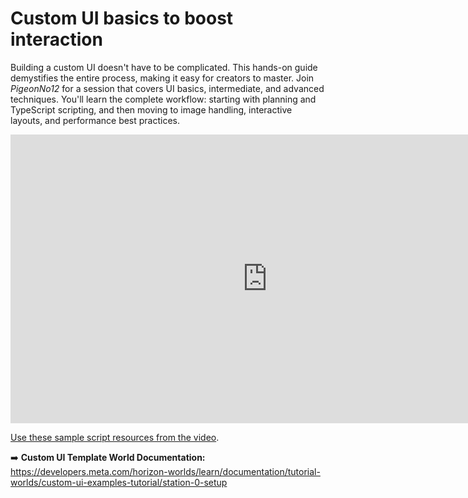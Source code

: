 # Custom UI basics to boost interaction
Building a custom UI doesn't have to be complicated. This hands-on guide demystifies the entire process, making it easy for creators to master. Join *PigeonNo12* for a session that covers UI basics, intermediate, and advanced techniques. You'll learn the complete workflow: starting with planning and TypeScript scripting, and then moving to image handling, interactive layouts, and performance best practices.


<iframe width="821" height="462" src="https://www.youtube.com/embed/e7ReN0gam5k" title="Custom UI Basics to Boost Interaction" frameborder="0" allow="accelerometer; autoplay; clipboard-write; encrypted-media; gyroscope; picture-in-picture; web-share" referrerpolicy="strict-origin-when-cross-origin" allowfullscreen></iframe>

[Use these sample script resources from the video](https://github.com/MHCPCreators/worlds-documentation/tree/main/docs/scripting-concepts-persistence-apis/custom-ui/cui-overview-video-resource-files).

➡️ **Custom UI Template World Documentation:** https://developers.meta.com/horizon-worlds/learn/documentation/tutorial-worlds/custom-ui-examples-tutorial/station-0-setup